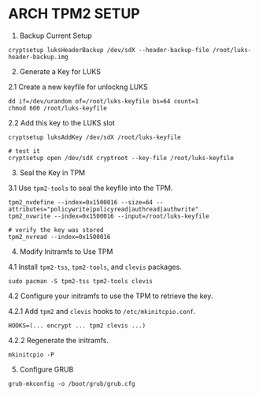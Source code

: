 # ARCH TPM2 SETUP

1. Backup Current Setup

```
cryptsetup luksHeaderBackup /dev/sdX --header-backup-file /root/luks-header-backup.img
```

2. Generate a Key for LUKS

2.1 Create a new keyfile for unlockng LUKS

```
dd if=/dev/urandom of=/root/luks-keyfile bs=64 count=1
chmod 600 /root/luks-keyfile
```

2.2 Add this key to the LUKS slot

```
cryptsetup luksAddKey /dev/sdX /root/luks-keyfile

# test it 
cryptsetup open /dev/sdX cryptroot --key-file /root/luks-keyfile
```

3. Seal the Key in TPM

3.1 Use <code>tpm2-tools</code> to seal the keyfile into the TPM.

```
tpm2_nvdefine --index=0x1500016 --size=64 --attributes="policywrite|policyread|authread|authwrite"
tpm2_nvwrite --index=0x1500016 --input=/root/luks-keyfile

# verify the key was stored
tpm2_nvread --index=0x1500016
```

4. Modify Initramfs to Use TPM

4.1 Install <code>tpm2-tss</code>, <code>tpm2-tools</code>, and <code>clevis</code> packages.

```
sudo pacman -S tpm2-tss tpm2-tools clevis
```

4.2 Configure your initramfs to use the TPM to retrieve the key.

4.2.1 Add <code>tpm2</code> and <code>clevis</code> hooks to <code>/etc/mkinitcpio.conf</code>.

```
HOOKS=(... encrypt ... tpm2 clevis ...)
```

4.2.2 Regenerate the initramfs.

```
mkinitcpio -P
```

5. Configure GRUB

```
grub-mkconfig -o /boot/grub/grub.cfg
```

